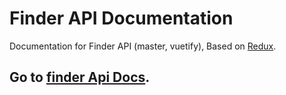 # Finder API Documentation

Documentation for Finder API (master, vuetify),
Based on [Redux](https://github.com/reduxjs/redux).

## Go to [finder Api Docs](https://petrospe.github.io/finder/).
